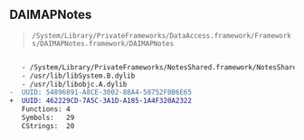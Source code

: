## DAIMAPNotes

> `/System/Library/PrivateFrameworks/DataAccess.framework/Frameworks/DAIMAPNotes.framework/DAIMAPNotes`

```diff

   - /System/Library/PrivateFrameworks/NotesShared.framework/NotesShared
   - /usr/lib/libSystem.B.dylib
   - /usr/lib/libobjc.A.dylib
-  UUID: 54896891-A8CE-3002-88A4-58752F0B6E65
+  UUID: 462229CD-7A5C-3A1D-A185-1A4F320A2322
   Functions: 4
   Symbols:   29
   CStrings:  20

```
